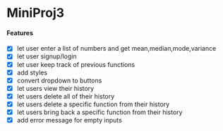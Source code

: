 # MiniProj3

#### Features
- [x] let user enter a list of numbers and get mean,median,mode,variance
- [x] let user signup/login
- [x] let user keep track of previous functions 
- [x] add styles
- [x] convert dropdown to buttons
- [x] let users view their history
- [x] let users delete all of their history
- [x] let users delete a specific function from their history
- [x] let users bring back a specific function from their history
- [x] add error message for empty inputs
